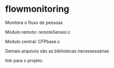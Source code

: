 # flowmonitoring

Monitora o fluxo de pessoas

Módulo remoto: remoteSensor.c

Módulo central: CFPbase.c

Demais arquivos são as bibliotecas necessessárias

link para o projeto:
